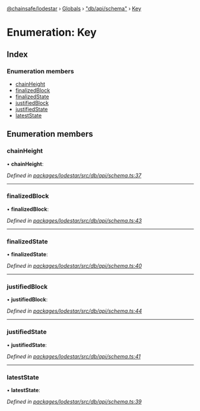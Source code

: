 [@chainsafe/lodestar](../README.md) › [Globals](../globals.md) › ["db/api/schema"](../modules/_db_api_schema_.md) › [Key](_db_api_schema_.key.md)

# Enumeration: Key

## Index

### Enumeration members

* [chainHeight](_db_api_schema_.key.md#chainheight)
* [finalizedBlock](_db_api_schema_.key.md#finalizedblock)
* [finalizedState](_db_api_schema_.key.md#finalizedstate)
* [justifiedBlock](_db_api_schema_.key.md#justifiedblock)
* [justifiedState](_db_api_schema_.key.md#justifiedstate)
* [latestState](_db_api_schema_.key.md#lateststate)

## Enumeration members

###  chainHeight

• **chainHeight**:

*Defined in [packages/lodestar/src/db/api/schema.ts:37](https://github.com/ChainSafe/lodestar/blob/b5860cf/packages/lodestar/src/db/api/schema.ts#L37)*

___

###  finalizedBlock

• **finalizedBlock**:

*Defined in [packages/lodestar/src/db/api/schema.ts:43](https://github.com/ChainSafe/lodestar/blob/b5860cf/packages/lodestar/src/db/api/schema.ts#L43)*

___

###  finalizedState

• **finalizedState**:

*Defined in [packages/lodestar/src/db/api/schema.ts:40](https://github.com/ChainSafe/lodestar/blob/b5860cf/packages/lodestar/src/db/api/schema.ts#L40)*

___

###  justifiedBlock

• **justifiedBlock**:

*Defined in [packages/lodestar/src/db/api/schema.ts:44](https://github.com/ChainSafe/lodestar/blob/b5860cf/packages/lodestar/src/db/api/schema.ts#L44)*

___

###  justifiedState

• **justifiedState**:

*Defined in [packages/lodestar/src/db/api/schema.ts:41](https://github.com/ChainSafe/lodestar/blob/b5860cf/packages/lodestar/src/db/api/schema.ts#L41)*

___

###  latestState

• **latestState**:

*Defined in [packages/lodestar/src/db/api/schema.ts:39](https://github.com/ChainSafe/lodestar/blob/b5860cf/packages/lodestar/src/db/api/schema.ts#L39)*
